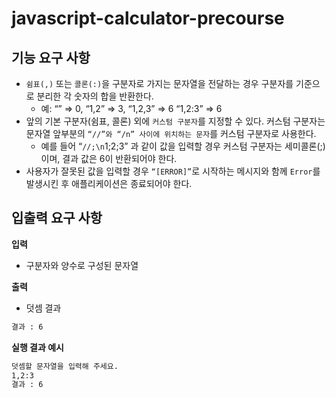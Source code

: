 # javascript-calculator-precourse

## 기능 요구 사항

- `쉼표(,)` 또는 `콜론(:)`을 구분자로 가지는 문자열을 전달하는 경우 구분자를 기준으로 분리한 각 숫자의 합을 반환한다.
  - 예: “” ⇒ 0, “1,2” ⇒ 3, “1,2,3” ⇒ 6 “1,2:3” ⇒ 6
- 앞의 기본 구분자(쉼표, 콜론) 외에 `커스텀 구분자`를 지정할 수 있다. 커스텀 구분자는 문자열 앞부분의 `“//”와 “/n” 사이에 위치하는 문자`를 커스텀 구분자로 사용한다.
  - 예를 들어 “`//;\n`1;2;3” 과 같이 값을 입력할 경우 커스텀 구분자는 세미콜론(;)이며, 결과 값은 6이 반환되어야 한다.
- 사용자가 잘못된 값을 입력할 경우 `“[ERROR]”`로 시작하는 메시지와 함께 `Error`를 발생시킨 후 애플리케이션은 종료되어야 한다.

## 입출력 요구 사항

**입력**

- 구분자와 양수로 구성된 문자열

**출력**

- 덧셈 결과

```bash
결과 : 6
```

**실행 결과 예시**

```bash
덧셈할 문자열을 입력해 주세요.
1,2:3
결과 : 6
```
